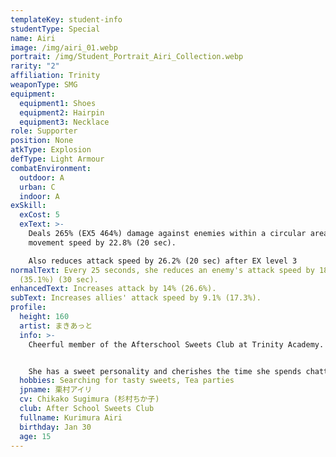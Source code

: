 ```yaml
---
templateKey: student-info
studentType: Special
name: Airi
image: /img/airi_01.webp
portrait: /img/Student_Portrait_Airi_Collection.webp
rarity: "2"
affiliation: Trinity
weaponType: SMG
equipment:
  equipment1: Shoes
  equipment2: Hairpin
  equipment3: Necklace
role: Supporter
position: None
atkType: Explosion
defType: Light Armour
combatEnvironment:
  outdoor: A
  urban: C
  indoor: A
exSkill:
  exCost: 5
  exText: >-
    Deals 265% (EX5 464%) damage against enemies within a circular area. Reduces
    movement speed by 22.8% (20 sec). 

    Also reduces attack speed by 26.2% (20 sec) after EX level 3
normalText: Every 25 seconds, she reduces an enemy's attack speed by 18.4%
  (35.1％) (30 sec).
enhancedText: Increases attack by 14% (26.6%).
subText: Increases allies' attack speed by 9.1% (17.3%).
profile:
  height: 160
  artist: まきあっと
  info: >-
    Cheerful member of the Afterschool Sweets Club at Trinity Academy.


    She has a sweet personality and cherishes the time she spends chatting with her friends over sweets. Her favorite food is ice cream, and lately, she has been addicted to chocolate mint flavor.
  hobbies: Searching for tasty sweets, Tea parties
  jpname: 栗村アイリ
  cv: Chikako Sugimura (杉村ちか子)
  club: After School Sweets Club
  fullname: Kurimura Airi
  birthday: Jan 30
  age: 15
---
```

